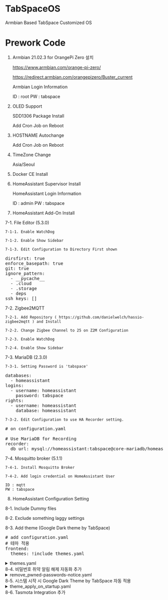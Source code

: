 # TabSpaceOS
Armbian Based TabSpace Customized OS


# Prework Code

1. Armbian 21.02.3 for OrangePi Zero 설치

   https://www.armbian.com/orange-pi-zero/

   https://redirect.armbian.com/orangepizero/Buster_current

   Armbian Login Information
   
   ID : root
   PW : tabspace
   
2. OLED Support

   SDD1306 Package Install
   
   Add Cron Job on Reboot

3. HOSTNAME Autochange

   
   Add Cron Job on Reboot
   
4. TimeZone Change

   Asia/Seoul


5. Docker CE Install


6. HomeAssistant Supervisor Install

   HomeAssistant Login Information
   
   ID : admin
   PW : tabspace

7. HomeAssistant Add-On Install 

7-1. File Editor (5.3.0)
    
    7-1-1. Enable WatchDog
    
    7-1-2. Enable Show Sidebar
    
    7-1-3. Edit Configuration to Directory First shown
    
<pre>
dirsfirst: true
enforce_basepath: true
git: true
ignore_pattern:
  - __pycache__
  - .cloud
  - .storage
  - deps
ssh_keys: []
</pre>

7-2. Zigbee2MQTT

    7-2-1. Add Repository ( https://github.com/danielwelch/hassio-zigbee2mqtt ) and Install
    
    7-2-2. Change Zigbee Channel to 25 on Z2M Configuration
    
    7-2-3. Enable WatchDog
    
    7-2-4. Enable Show Sidebar

7-3. MariaDB (2.3.0)

    7-3-1. Setting Password is 'tabspace'
    
<pre>
databases:
  - homeassistant
logins:
  - username: homeassistant
    password: tabspace
rights:
  - username: homeassistant
    database: homeassistant
</pre>
    
    7-3-2. Edit Configuration to use HA Recorder setting.
    
<pre>
# on configuration.yaml

# Use MariaDB for Recording
recorder:
  db_url: mysql://homeassistant:tabspace@core-mariadb/homeassistant?charset=utf8mb4
</pre>

7-4. Mosquitto broker (5.1.1)

    7-4-1. Install Mosquitto Broker
    
    7-4-2. Add login credential on HomeAssistant User
    
    ID : mqtt
    PW : tabspace

8. HomeAssistant Configuration Setting

  8-1. Include Dummy files
  
  8-2. Exclude something laggy settings
  
  8-3. Add theme (Google Dark theme by TabSpace)
<pre>
# add configuration.yaml
# 테마 적용
frontend:
  themes: !include themes.yaml
</pre>

<details><summary>themes.yaml</summary>
<p>

```
# create themes.yaml
Google Dark Theme:
  # Header:
  app-header-background-color: rgb(23, 23, 23)
  app-header-text-color: rgb(198, 203, 210)
  # Main Interface Colors
  #검색 및 조회버튼 배경색임
  #primary-color: rgb(138, 180, 248)
  #primary-color: rgb(223, 194, 113)
  primary-color: rgb(130, 130, 130)
  light-primary-color: var(--primary-color)
  primary-background-color: rgb(23, 23, 23)
  secondary-background-color: rgb(32, 33, 36)
  divider-color: var(--primary-background-color)
  #accent-color: rgb(138, 180, 248)
  #accent-color: rgb(223, 194, 113)
  #accent-color: rgb(255, 255, 0)
  accent-color: rgb(130, 130, 130)
  # Text
  primary-text-color: rgb(242, 242, 242)
  secondary-text-color: rgb(166, 166, 166)
  text-primary-color: var(--primary-text-color)
  disabled-text-color: rgba(184, 190, 199, 0.4)
  # Sidebar Menu
  sidebar-icon-color: rgb(169, 177, 188)
  sidebar-text-color: rgb(198, 203, 210)
  sidebar-background-color: rgb(32, 33, 36)
  sidebar-selected-background-color: var(--primary-background-color)
  #sidebar-selected-icon-color: rgb(138, 180, 248)
  #sidebar-selected-icon-color: rgb(223, 194, 113)
  sidebar-selected-icon-color: rgb(255, 255, 0)
  sidebar-selected-text-color: var(--sidebar-selected-icon-color)
  # Buttons
  paper-item-icon-color: rgb(169, 177, 188)
  #paper-item-icon-active-color: rgb(138, 180, 248)
  #paper-item-icon-active-color: rgb(223, 194, 113)
  #버튼 활성화 색
  paper-item-icon-active-color: rgb(255, 255, 0)
  # States and Badges
  #state-icon-color: rgb(138, 180, 248)
  #state-icon-color: rgb(223, 194, 113)
  state-icon-color: rgb(255, 255, 0)
  state-icon-active-color: rgb(169, 177, 188)
  state-icon-unavailable-color: var(--disabled-text-color)
  # Sliders
  #paper-slider-knob-color: rgb(138, 180, 248)
  paper-slider-knob-color: rgb(255, 255, 0)
  paper-slider-knob-start-color: var(--paper-slider-knob-color)
  paper-slider-pin-color: var(--paper-slider-knob-color)
  paper-slider-active-color: var(--paper-slider-knob-color)
  paper-slider-secondary-color: var(--light-primary-color)
  # Labels
  label-badge-background-color: rgb(32, 33, 36)
  label-badge-text-color: rgb(198, 203, 210)
  label-badge-red: rgb(208, 101, 104)
  label-badge-green: rgb(128, 200, 132)
  label-badge-blue: rgb(138, 180, 248)
  label-badge-yellow: rgb(223, 194, 113)
  label-badge-gray: rgb(95, 98, 103)
  # Cards
  card-background-color: rgb(32, 33, 36)
  ha-card-border-radius: "10px" 
  ha-card-box-shadow: 1px 1px 5px 0px rgb(12, 12, 14)
  paper-dialog-background-color: var(--card-background-color)
  paper-listbox-background-color: var(--card-background-color)
  paper-card-background-color: var(--card-background-color)
  # Switches
  #switch-checked-button-color: rgb(138, 180, 248)
  switch-checked-button-color: rgb(255, 255, 0)
  #switch-checked-track-color: rgb(138, 180, 248)
  switch-checked-track-color: rgb(255, 255, 0)
  switch-unchecked-button-color: rgb(172, 176, 185)
  switch-unchecked-track-color: rgb(154, 160, 166)
  # Toggles
  paper-toggle-button-checked-button-color: var(--switch-checked-button-color)
  paper-toggle-button-checked-bar-color: var(--switch-checked-track-color)
  paper-toggle-button-unchecked-button-color: var(--switch-unchecked-button-color)
  paper-toggle-button-unchecked-bar-color: var(--switch-unchecked-track-color)
  # Table
  table-row-background-color: var(--primary-background-color)
  table-row-alternative-background-color: var(--secondary-background-color)
  data-table-background-color: var(--primary-background-color)
  mdc-checkbox-unchecked-color: rgb(169, 177, 188)
  # Dropdowns
  material-background-color: var(--secondary-background-color)
  material-secondary-background-color: var(--primary-background-color)
  mdc-theme-surface: var(--primary-background-color)
  # Pre/Code
  markdown-code-background-color: rgb(23, 23, 23)

Google Blue Theme:
  # Header:
  app-header-background-color: rgb(23, 23, 23)
  app-header-text-color: rgb(198, 203, 210)
  # Main Interface Colors
  #검색 및 조회버튼 배경색임
  primary-color: rgb(138, 180, 248) #블루
  #primary-color: rgb(223, 194, 113)
  #primary-color: rgb(130, 130, 130) #오렌지
  light-primary-color: var(--primary-color)
  primary-background-color: rgb(23, 23, 23)
  secondary-background-color: rgb(32, 33, 36)
  divider-color: var(--primary-background-color)
  accent-color: rgb(138, 180, 248) #블루
  #accent-color: rgb(223, 194, 113)
  #accent-color: rgb(255, 255, 0)
  #accent-color: rgb(130, 130, 130) #오렌지
  # Text
  primary-text-color: rgb(242, 242, 242)
  secondary-text-color: rgb(166, 166, 166)
  text-primary-color: var(--primary-text-color)
  disabled-text-color: rgba(184, 190, 199, 0.4)
  # Sidebar Menu
  sidebar-icon-color: rgb(169, 177, 188)
  sidebar-text-color: rgb(198, 203, 210)
  sidebar-background-color: rgb(32, 33, 36)
  sidebar-selected-background-color: var(--primary-background-color)
  sidebar-selected-icon-color: rgb(138, 180, 248) #블루
  #sidebar-selected-icon-color: rgb(223, 194, 113)
  #sidebar-selected-icon-color: rgb(255, 255, 0)
  sidebar-selected-text-color: var(--sidebar-selected-icon-color)
  # Buttons
  #paper-item-icon-color: rgb(169, 177, 188)
  paper-item-icon-active-color: rgb(138, 180, 248) #블루
  #paper-item-icon-active-color: rgb(223, 194, 113)
  #버튼 활성화 색
  #paper-item-icon-active-color: rgb(255, 255, 0)
  # States and Badges
  state-icon-color: rgb(138, 180, 248) #블루
  #state-icon-color: rgb(223, 194, 113)
  #state-icon-color: rgb(255, 255, 0)
  state-icon-active-color: rgb(169, 177, 188)
  state-icon-unavailable-color: var(--disabled-text-color)
  # Sliders
  paper-slider-knob-color: rgb(138, 180, 248) #블루
  #paper-slider-knob-color: rgb(255, 255, 0)
  paper-slider-knob-start-color: var(--paper-slider-knob-color)
  paper-slider-pin-color: var(--paper-slider-knob-color)
  paper-slider-active-color: var(--paper-slider-knob-color)
  paper-slider-secondary-color: var(--light-primary-color)
  # Labels
  label-badge-background-color: rgb(32, 33, 36)
  label-badge-text-color: rgb(198, 203, 210)
  label-badge-red: rgb(208, 101, 104)
  label-badge-green: rgb(128, 200, 132)
  label-badge-blue: rgb(138, 180, 248)
  label-badge-yellow: rgb(223, 194, 113)
  label-badge-gray: rgb(95, 98, 103)
  # Cards
  card-background-color: rgb(32, 33, 36)
  ha-card-border-radius: "10px" 
  ha-card-box-shadow: 1px 1px 5px 0px rgb(12, 12, 14)
  paper-dialog-background-color: var(--card-background-color)
  paper-listbox-background-color: var(--card-background-color)
  paper-card-background-color: var(--card-background-color)
  # Switches
  switch-checked-button-color: rgb(138, 180, 248) #블루
  #switch-checked-button-color: rgb(255, 255, 0)
  switch-checked-track-color: rgb(138, 180, 248) #블루
  #switch-checked-track-color: rgb(255, 255, 0)
  switch-unchecked-button-color: rgb(172, 176, 185)
  switch-unchecked-track-color: rgb(154, 160, 166)
  # Toggles
  paper-toggle-button-checked-button-color: var(--switch-checked-button-color)
  paper-toggle-button-checked-bar-color: var(--switch-checked-track-color)
  paper-toggle-button-unchecked-button-color: var(--switch-unchecked-button-color)
  paper-toggle-button-unchecked-bar-color: var(--switch-unchecked-track-color)
  # Table
  table-row-background-color: var(--primary-background-color)
  table-row-alternative-background-color: var(--secondary-background-color)
  data-table-background-color: var(--primary-background-color)
  mdc-checkbox-unchecked-color: rgb(169, 177, 188)
  # Dropdowns
  material-background-color: var(--secondary-background-color)
  material-secondary-background-color: var(--primary-background-color)
  mdc-theme-surface: var(--primary-background-color)
  # Pre/Code
  markdown-code-background-color: rgb(23, 23, 23)
```
</details>
    8-4. 비밀번호 취약 알림 해제 자동화 추가
    
<details><summary>remove_pwned-passwords-notice.yaml</summary>
<p>
   
```
alias: (TabSpace) 비밀번호 취약 알림 해제
description: Insecure secrets in ADD-ON_NAME의 알림을 자동으로 해제
trigger:
  - platform: event
    event_type: call_service
    event_data:
      domain: persistent_notification
      service: create
condition:
  - condition: template
    value_template: >
      {{ 'supervisor_issue_pwned' in
      trigger.event.data.service_data.notification_id }}
action:
  - service: persistent_notification.dismiss
    data:
      notification_id: |
        {{ trigger.event.data.service_data.notification_id }}
mode: parallel
max: 10
```
</details>
    8-5. 시스템 시작 시 Google Dark Theme by TabSpace 자동 적용
<details><summary>theme_apply_on_startup.yaml</summary>
<p>
   
```
alias: (TabSpace) 시스템 시작 시 테마 자동적용
description: '시스템 시작 시에, Google Dark by TabSpace 테마를 자동으로 적용합니다.'
trigger:
  - platform: homeassistant
    event: start
condition: []
action:
  - service: frontend.set_theme
    data:
      name: Google Dark Theme
mode: single
```
</details>
    8-6. Tasmota Integration 추가
